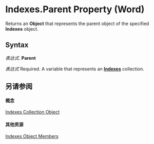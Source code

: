 
# Indexes.Parent Property (Word)

Returns an  **Object** that represents the parent object of the specified **Indexes** object.


## Syntax

 _表达式_. **Parent**

 _表达式_ Required. A variable that represents an **[Indexes](0441446a-c1b5-d333-5950-906fe463b61d.md)** collection.


## 另请参阅


#### 概念


[Indexes Collection Object](0441446a-c1b5-d333-5950-906fe463b61d.md)
#### 其他资源


[Indexes Object Members](http://msdn.microsoft.com/library/41ba21ff-465c-41b8-26d5-2c0e80727989%28Office.15%29.aspx)